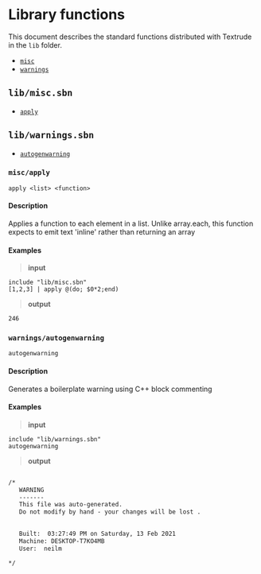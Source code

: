 


<!---

/*
   WARNING 
   -------
   This file was auto-generated.
   Do not modify by hand - your changes will be lost .
    

   Built:  03:27:49 PM on Saturday, 13 Feb 2021
   Machine: DESKTOP-T7KO4MB
   User:  neilm

*/ 

--->


# Library functions

This document describes the standard functions distributed with Textrude in the `lib` folder.


- [`misc`](#lib/misc.sbn)
- [`warnings`](#lib/warnings.sbn)




## `lib/misc.sbn`


- [`apply`](#misc/apply)



## `lib/warnings.sbn`


- [`autogenwarning`](#warnings/autogenwarning)






### `misc/apply`
```
apply <list> <function>
```

#### Description
Applies a function to each element in a list.  Unlike
array.each, this function expects to emit text 'inline'
rather than returning an array

#### Examples
> **input**
```scriban-html
include "lib/misc.sbn"
[1,2,3] | apply @(do; $0*2;end)
```
> **output**
```html
246
```






### `warnings/autogenwarning`
```
autogenwarning 
```

#### Description
Generates a boilerplate warning using C++
block commenting

#### Examples
> **input**
```scriban-html
include "lib/warnings.sbn"
autogenwarning
```
> **output**
```html

/*
   WARNING 
   -------
   This file was auto-generated.
   Do not modify by hand - your changes will be lost .
    

   Built:  03:27:49 PM on Saturday, 13 Feb 2021
   Machine: DESKTOP-T7KO4MB
   User:  neilm

*/ 

```






